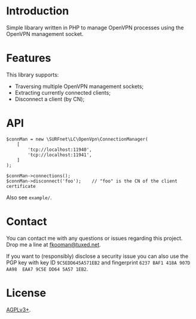 # Introduction

Simple libarary written in PHP to manage OpenVPN processes using the OpenVPN
management socket.

# Features

This library supports:

* Traversing multiple OpenVPN management sockets;
* Extracting currently connected clients;
* Disconnect a client (by CN);

# API 

    $connMan = new \SURFnet\LC\OpenVpn\ConnectionManager(
        [
            'tcp://localhost:11940',
            'tcp://localhost:11941',
        ]
    );

    $connMan->connections();
    $connMan->disconnect('foo');    // "foo" is the CN of the client certificate

Also see `example/`.

# Contact

You can contact me with any questions or issues regarding this project. Drop
me a line at [fkooman@tuxed.net](mailto:fkooman@tuxed.net).

If you want to (responsibly) disclose a security issue you can also use the
PGP key with key ID `9C5EDD645A571EB2` and fingerprint
`6237 BAF1 418A 907D AA98  EAA7 9C5E DD64 5A57 1EB2`.

# License

[AGPLv3+](LICENSE).
